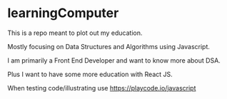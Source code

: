 # learningComputer

This is a repo meant to plot out my education.

Mostly focusing on Data Structures and Algorithms using Javascript.

I am primarily a Front End Developer and want to know more about DSA.

Plus I want to have some more education with React JS.

When testing code/illustrating use https://playcode.io/javascript
